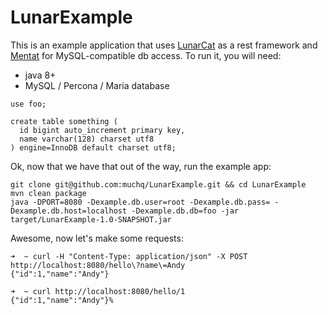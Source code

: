 # LunarExample

This is an example application that uses [LunarCat](https://github.com/muchq/LunarCat) as a rest framework and [Mentat](https://github.com/muchq/Mentat) for MySQL-compatible db access.
To run it, you will need:

 - java 8+
 - MySQL / Percona / Maria database

```mysql
use foo;

create table something (
  id bigint auto_increment primary key,
  name varchar(128) charset utf8
) engine=InnoDB default charset utf8;
```

Ok, now that we have that out of the way, run the example app:

```shell
git clone git@github.com:muchq/LunarExample.git && cd LunarExample
mvn clean package
java -DPORT=8080 -Dexample.db.user=root -Dexample.db.pass= -Dexample.db.host=localhost -Dexample.db.db=foo -jar target/LunarExample-1.0-SNAPSHOT.jar
```

Awesome, now let's make some requests:

```shell
➜  ~ curl -H "Content-Type: application/json" -X POST http://localhost:8080/hello\?name\=Andy
{"id":1,"name":"Andy"}

➜  ~ curl http://localhost:8080/hello/1
{"id":1,"name":"Andy"}%
```

